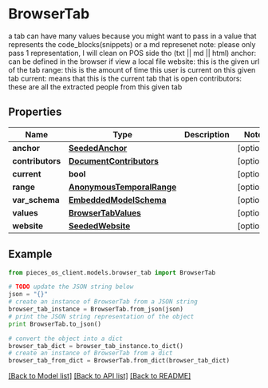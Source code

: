 # BrowserTab

a tab can have many values because you might want to pass in a value that represents the code_blocks(snippets) or a md represenet note: please only pass 1 representation, I will clean on POS side tho (txt || md || html)  anchor: can be defined in the browser if view a local file  website: this is the given url of the tab  range: this is the amount of time this user is current on this given tab  current: means that this is the current tab that is open  contributors: these are all the extracted people from this given tab

## Properties
Name | Type | Description | Notes
------------ | ------------- | ------------- | -------------
**anchor** | [**SeededAnchor**](SeededAnchor.md) |  | [optional] 
**contributors** | [**DocumentContributors**](DocumentContributors.md) |  | [optional] 
**current** | **bool** |  | [optional] 
**range** | [**AnonymousTemporalRange**](AnonymousTemporalRange.md) |  | [optional] 
**var_schema** | [**EmbeddedModelSchema**](EmbeddedModelSchema.md) |  | [optional] 
**values** | [**BrowserTabValues**](BrowserTabValues.md) |  | [optional] 
**website** | [**SeededWebsite**](SeededWebsite.md) |  | [optional] 

## Example

```python
from pieces_os_client.models.browser_tab import BrowserTab

# TODO update the JSON string below
json = "{}"
# create an instance of BrowserTab from a JSON string
browser_tab_instance = BrowserTab.from_json(json)
# print the JSON string representation of the object
print BrowserTab.to_json()

# convert the object into a dict
browser_tab_dict = browser_tab_instance.to_dict()
# create an instance of BrowserTab from a dict
browser_tab_from_dict = BrowserTab.from_dict(browser_tab_dict)
```
[[Back to Model list]](../README.md#documentation-for-models) [[Back to API list]](../README.md#documentation-for-api-endpoints) [[Back to README]](../README.md)


